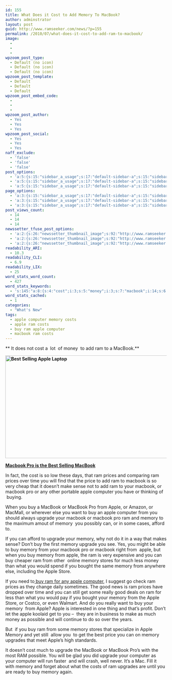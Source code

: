 ```yaml
---
id: 155
title: What Does it Cost to Add Memory To MacBook?
author: adminstrator
layout: post
guid: http://www.ramseeker.com/news/?p=155
permalink: /2010/07/what-does-it-cost-to-add-ram-to-macbook/
image:
  - 
  - 
  - 
wpzoom_post_type:
  - Default (no icon)
  - Default (no icon)
  - Default (no icon)
wpzoom_post_template:
  - Default
  - Default
  - Default
wpzoom_post_embed_code:
  - 
  - 
  - 
wpzoom_post_author:
  - Yes
  - Yes
  - Yes
wpzoom_post_social:
  - Yes
  - Yes
  - Yes
naff_exclude:
  - 'false'
  - 'false'
  - 'false'
post_options:
  - 'a:5:{s:15:"sidebar_a_usage";s:17:"default-sidebar-a";s:15:"sidebar_b_usage";s:17:"default-sidebar-b";s:9:"hwa_usage";s:17:"default-headerbar";s:8:"ad_above";s:0:"";s:8:"ad_below";s:0:"";}'
  - 'a:5:{s:15:"sidebar_a_usage";s:17:"default-sidebar-a";s:15:"sidebar_b_usage";s:17:"default-sidebar-b";s:9:"hwa_usage";s:17:"default-headerbar";s:8:"ad_above";s:0:"";s:8:"ad_below";s:0:"";}'
  - 'a:5:{s:15:"sidebar_a_usage";s:17:"default-sidebar-a";s:15:"sidebar_b_usage";s:17:"default-sidebar-b";s:9:"hwa_usage";s:17:"default-headerbar";s:8:"ad_above";s:0:"";s:8:"ad_below";s:0:"";}'
page_options:
  - 'a:3:{s:15:"sidebar_a_usage";s:17:"default-sidebar-a";s:15:"sidebar_b_usage";s:17:"default-sidebar-b";s:9:"hwa_usage";s:17:"default-headerbar";}'
  - 'a:3:{s:15:"sidebar_a_usage";s:17:"default-sidebar-a";s:15:"sidebar_b_usage";s:17:"default-sidebar-b";s:9:"hwa_usage";s:17:"default-headerbar";}'
  - 'a:3:{s:15:"sidebar_a_usage";s:17:"default-sidebar-a";s:15:"sidebar_b_usage";s:17:"default-sidebar-b";s:9:"hwa_usage";s:17:"default-headerbar";}'
post_views_count:
  - 14
  - 14
  - 14
newssetter_tfuse_post_options:
  - 'a:2:{s:26:"newssetter_thumbnail_image";s:92:"http://www.ramseeker.com/wp-content/uploads/2010/07/Screen-shot-2011-03-25-at-8.27.38-PM.png";s:24:"newssetter_disable_image";s:4:"true";}'
  - 'a:2:{s:26:"newssetter_thumbnail_image";s:92:"http://www.ramseeker.com/wp-content/uploads/2010/07/Screen-shot-2011-03-25-at-8.27.38-PM.png";s:24:"newssetter_disable_image";s:4:"true";}'
  - 'a:2:{s:26:"newssetter_thumbnail_image";s:92:"http://www.ramseeker.com/wp-content/uploads/2010/07/Screen-shot-2011-03-25-at-8.27.38-PM.png";s:24:"newssetter_disable_image";s:4:"true";}'
readability_ARI:
  - 10.3
readability_CLI:
  - 6.9
readability_LIX:
  - 25
word_stats_word_count:
  - 427
word_stats_keywords:
  - 's:145:"a:8:{s:4:"cost";i:3;s:5:"money";i:3;s:7:"macbook";i:14;s:6:"prices";i:4;s:5:"apple";i:12;s:8:"computer";i:5;s:7:"upgrade";i:5;s:6:"memory";i:15;}";'
word_stats_cached:
  - 1
categories:
  - "What's New"
tags:
  - apple computer memory costs
  - apple ram costs
  - buy ram apple computer
  - macbook ram costs
---
```

<div style="float: right; margin-right: 5px;">
</div>

<div style="float: right; margin-right: 5px;">
</div>

<div style="float: right; margin-right: 5px;">
</div>

** It does not cost a  lot  of money  to add ram to a MacBook.**

**[<img class="alignnone size-full wp-image-1380" title="Apple MacBook Pro" src="http://www.ramseeker.com/wp-content/uploads/2010/07/Screen-shot-2011-03-25-at-8.27.38-PM.png" alt="Best Selling Apple Laptop" width="517" height="321" />][1]**

**[Macbook Pro is the Best Selling MacBook][1]**

In fact, the cost is so low these days, that ram prices and comparing ram prices over time you will find that the price to add ram to macbook is so very cheap that it doesn&#8217;t make sense not to add ram to your macbook, or macbook pro or any other portable apple computer you have or thinking of  buying.

When you buy a MacBook or MacBook Pro from Apple, or Amazon, or MacMall, or wherever else you want to buy an apple computer from you should always upgrade your macbook or macbook pro ram and memory to the maximum amout of memory  you possibly can, or in some cases, afford to.

If you can afford to upgrade your memory, why not do it in a way that makes sense? Don&#8217;t buy the first memory upgrade you see. Yes, you might be able to buy memory from your macbook pro or macbook right from  apple, but when you buy memory from apple, the ram is very expensive and you can buy cheaper ram from other  online memory stores for much less money than what you would spend if you bought the same memory from anywhere else, including the Apple Store.

If you need to[ buy ram for any apple computer][2], I suggest go check ram prices as they change daily sometimes. The good news is ram prices have dropped over time and you can still get some really good deals on ram for less than what you would pay if you bought your memory from the Apple Store, or Costco, or even Walmart. And do you really want to buy your memory  from Apple? Apple is interested in one thing and that&#8217;s profit. Don&#8217;t let the apple koolaid get to you &#8211;  they are in business to make as much money as possible and will continue to do so over the years.

But  if you buy ram from some memory stores that specialize in Apple Memory and yet still  allow you  to get the best price you can on memory upgrades that meet Apple&#8217;s high standards.

It doesn&#8217;t cost much to upgrade the MacBook or MacBook Pro&#8217;s with the most RAM possible. You will be glad you did upgrade your computer as your computer will run faster  and will crash, well never. It&#8217;s a Mac. Fill it with memory and forget about what the costs of ram upgrades are until you are ready to buy memory again.

 [1]: http://www.amazon.com/gp/product/B002QQ8H8I/ref=as_li_ss_tl?ie=UTF8&tag=ramseeker-20&linkCode=as2&camp=1789&creative=390957&creativeASIN=B002QQ8H8I
 [2]: http://www.ramseeker.com "buy ram apple computer"